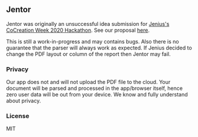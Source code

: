 ## Jentor

Jentor was originally an unsuccessful idea submission for <a href="https://www.cocreate.id/cocreation-week-2020/hackathon/">Jenius's CoCreation Week 2020 Hackathon</a>. See our proposal <a href="https://github.com/herpiko/jentor/blob/master/jentor.pdf">here</a>.

This is still a work-in-progress and may contains bugs. Also there is no guarantee that the parser will always work as expected. If Jenius decided to change the PDF layout or column of the report then Jentor may fail.

### Privacy

Our app does not and will not upload the PDF file to the cloud. Your document will be parsed and processed in the app/browser itself, hence zero user data will be out from your device. We know and fully understand about privacy.

### License

MIT
